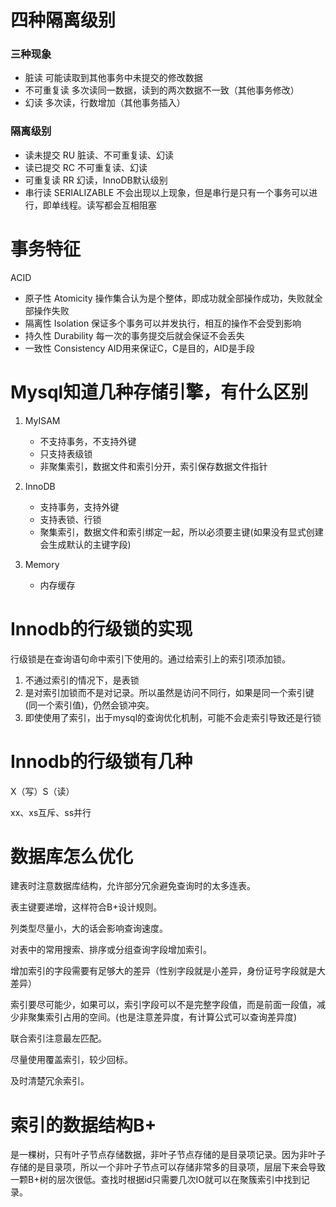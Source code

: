 # 四种隔离级别
### 三种现象
- 脏读
可能读取到其他事务中未提交的修改数据
- 不可重复读
多次读同一数据，读到的两次数据不一致（其他事务修改）
- 幻读
多次读，行数增加（其他事务插入）

### 隔离级别
- 读未提交 RU
    脏读、不可重复读、幻读
- 读已提交 RC
    不可重复读、幻读
- 可重复读 RR
    幻读，InnoDB默认级别
- 串行读 SERIALIZABLE
    不会出现以上现象，但是串行是只有一个事务可以进行，即单线程。读写都会互相阻塞

# 事务特征
ACID
- 原子性 Atomicity
操作集合认为是个整体，即成功就全部操作成功，失败就全部操作失败
- 隔离性 Isolation
保证多个事务可以并发执行，相互的操作不会受到影响
- 持久性 Durability
每一次的事务提交后就会保证不会丢失
- 一致性 Consistency
AID用来保证C，C是目的，AID是手段

# Mysql知道几种存储引擎，有什么区别

1. MyISAM
   - 不支持事务，不支持外键
   - 只支持表级锁
   - 非聚集索引，数据文件和索引分开，索引保存数据文件指针
2. InnoDB
   - 支持事务，支持外键
   - 支持表锁、行锁
   - 聚集索引，数据文件和索引绑定一起，所以必须要主键(如果没有显式创建会生成默认的主键字段)

3. Memory
   - 内存缓存

# Innodb的行级锁的实现

行级锁是在查询语句命中索引下使用的。通过给索引上的索引项添加锁。

1. 不通过索引的情况下，是表锁
2. 是对索引加锁而不是对记录。所以虽然是访问不同行，如果是同一个索引键(同一个索引值)，仍然会锁冲突。
3. 即使使用了索引，出于mysql的查询优化机制，可能不会走索引导致还是行锁

# Innodb的行级锁有几种

X（写）S（读）

xx、xs互斥、ss并行

# 数据库怎么优化

建表时注意数据库结构，允许部分冗余避免查询时的太多连表。

表主键要递增，这样符合B+设计规则。

列类型尽量小，大的话会影响查询速度。

对表中的常用搜索、排序或分组查询字段增加索引。

增加索引的字段需要有足够大的差异（性别字段就是小差异，身份证号字段就是大差异）

索引要尽可能少，如果可以，索引字段可以不是完整字段值，而是前面一段值，减少非聚集索引占用的空间。(也是注意差异度，有计算公式可以查询差异度)

联合索引注意最左匹配。

尽量使用覆盖索引，较少回标。

及时清楚冗余索引。

# 索引的数据结构B+

是一棵树，只有叶子节点存储数据，非叶子节点存储的是目录项记录。因为非叶子存储的是目录项，所以一个非叶子节点可以存储非常多的目录项，层层下来会导致一颗B+树的层次很低。查找时根据id只需要几次IO就可以在聚簇索引中找到记录。
